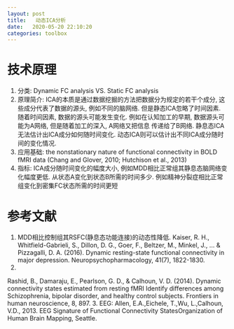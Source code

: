 ```yaml
---
layout: post
title:   动态ICA分析
date:   2020-05-20 22:10:20
categories: toolbox
---
```


# 技术原理

1. 分类: Dynamic FC analysis VS. Static FC analysis
2. 原理简介: ICA的本质是通过数据挖掘的方法把数据分为规定的若干个成分, 这些成分代表了数据的源头, 例如不同的脑网络. 
但是静态ICA忽略了时间因素. 随着时间因素, 数据的源头可能发生变化. 例如在认知加工的早期, 数据源头可能为A网络, 但是随着加工的深入, A网络又把信息
传递给了B网络. 静息态ICA无法估计出ICA成分如何随时间变化. 动态ICA则可以估计出不同ICA成分随时间的变化情况.
3. 应用基础: the nonstationary nature of functional connectivity in BOLD fMRI data
(Chang and Glover, 2010; Hutchison et al., 2013)
4. 指标: 
    ICA成分随时间变化的幅度大小, 例如MDD相比正常组其静息态脑网络变化幅度更低.
	从状态A变化到状态B所需的时间多少. 例如精神分裂症相比正常组变化到密集FC状态所需的时间更短

# 参考文献

1. MDD相比控制组其RSFC(静息态功能连接)的动态性降低.
Kaiser, R. H., Whitfield-Gabrieli, S., Dillon, D. G., Goer, F., Beltzer, M., Minkel, J., ... & Pizzagalli, D. A. (2016). Dynamic resting-state functional connectivity in major depression. Neuropsychopharmacology, 41(7), 1822-1830.
2. 
Rashid, B., Damaraju, E., Pearlson, G. D., & Calhoun, V. D. (2014). Dynamic connectivity states estimated from resting fMRI Identify differences among Schizophrenia, bipolar disorder, and healthy control subjects. Frontiers in human neuroscience, 8, 897.
3. EEG:
    Allen, E.A.,Eichele, T.,Wu, L.,Calhoun, V.D., 2013. EEG Signature of Functional Connectivity
StatesOrganization of Human Brain Mapping, Seattle.